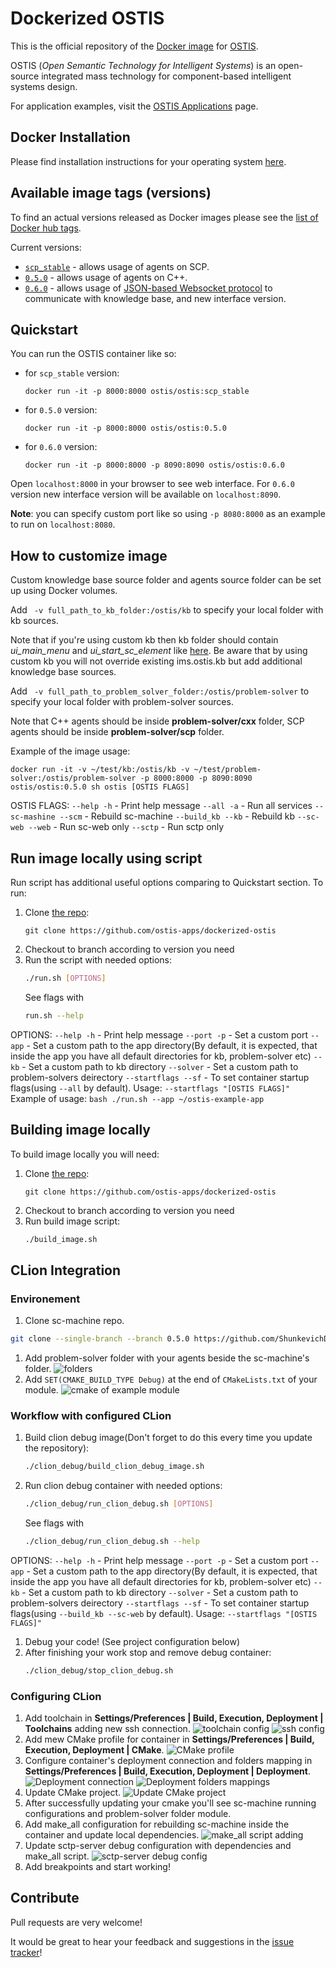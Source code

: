 # Dockerized OSTIS

This is the official repository of the [Docker image](https://hub.docker.com/r/ostis/ostis) for [OSTIS](http://ims.ostis.net).

OSTIS (*Open Semantic Technology for Intelligent Systems*) is an open-source integrated mass technology for component-based intelligent systems design.

For application examples, visit the [OSTIS Applications](https://github.com/ostis-apps/) page.

## Docker Installation

Please find installation instructions for your operating system [here](https://docs.docker.com/install).

## Available image tags (versions)

To find an actual versions released as Docker images please see the [list of Docker hub tags](https://hub.docker.com/r/ostis/ostis/tags/).

Current versions:
* [`scp_stable`](https://github.com/ostis-apps/ostis-example-app/tree/scp_stable) - allows usage of agents on SCP.
* [`0.5.0`](https://github.com/ostis-apps/ostis-example-app/tree/0.5.0) - allows usage of agents on C++.
* [`0.6.0`](https://github.com/ostis-apps/ostis-example-app/tree/0.6.0) -  allows usage of [JSON-based Websocket protocol](http://ostis-dev.github.io/sc-machine/http/websocket/) to communicate with knowledge base, and new interface version.

## Quickstart
You can run the OSTIS container like so:
* for `scp_stable` version:
    ```
    docker run -it -p 8000:8000 ostis/ostis:scp_stable
    ```
* for `0.5.0` version:
    ```
    docker run -it -p 8000:8000 ostis/ostis:0.5.0
    ```
* for `0.6.0` version:
    ```
    docker run -it -p 8000:8000 -p 8090:8090 ostis/ostis:0.6.0
    ```
Open `localhost:8000` in your browser to see web interface. For `0.6.0` version new interface version will be available on `localhost:8090`.

**Note**: you can specify custom port like so using `-p 8080:8000` as an example to run on `localhost:8080`.

## How to customize image

Custom knowledge base source folder and agents source folder can be set up using Docker volumes.

Add ``` -v full_path_to_kb_folder:/ostis/kb``` to specify your local folder with kb sources. 

Note that if you're using custom kb then kb folder should contain *ui_main_menu* and *ui_start_sc_element* like [here](https://github.com/ostis-apps/dockerized-ostis/tree/v0.5.0/kb). 
Be aware that by using custom kb you will not override existing ims.ostis.kb but add additional knowledge base sources.

Add ``` -v full_path_to_problem_solver_folder:/ostis/problem-solver``` to specify your local folder with problem-solver sources. 

Note that C++ agents should be inside **problem-solver/cxx** folder, SCP agents should be inside **problem-solver/scp** folder.

Example of the image usage:
```
docker run -it -v ~/test/kb:/ostis/kb -v ~/test/problem-solver:/ostis/problem-solver -p 8000:8000 -p 8090:8090 ostis/ostis:0.5.0 sh ostis [OSTIS FLAGS]
```
OSTIS FLAGS:
  `--help -h` - Print help message
  `--all -a` - Run all services
  `--sc-mashine --scm` - Rebuild sc-machine
  `--build_kb --kb` - Rebuild kb
  `--sc-web --web` - Run sc-web only
  `--sctp` - Run sctp only


## Run image locally using script

Run script has additional useful options comparing to Quickstart section. To run:
1. Clone [the repo](https://github.com/ostis-apps/dockerized-ostis):
    ```
    git clone https://github.com/ostis-apps/dockerized-ostis
    ```
1. Checkout to branch according to version you need
1. Run the script with needed options:
    ```bash
    ./run.sh [OPTIONS]
    ```
    See flags with
    ```bash
    run.sh --help
    ```
OPTIONS:
    `--help -h` - Print help message
    `--port -p` - Set a custom port
    `--app` - Set a custom path to the app directory(By default, it is expected, that inside the app you have all default directories for kb, problem-solver etc)
    `--kb` - Set a custom path to kb directory
    `--solver` - Set a custom path to problem-solvers deirectory
    `--startflags --sf` - To set container startup flags(using `--all` by default). Usage: `--startflags "[OSTIS FLAGS]"`
    Example of usage:
    ```bash
    ./run.sh --app ~/ostis-example-app
    ```

## Building image locally

To build image locally you will need:
1. Clone [the repo](https://github.com/ostis-apps/dockerized-ostis):
    ```
    git clone https://github.com/ostis-apps/dockerized-ostis
    ```
1. Checkout to branch according to version you need
1. Run build image script:
    ```bash
    ./build_image.sh
    ```

## CLion Integration

### Environement
1. Clone sc-machine repo.
```bash
git clone --single-branch --branch 0.5.0 https://github.com/ShunkevichDV/sc-machine.git
```
1. Add problem-solver folder with your agents beside the sc-machine's folder.
![folders](./img/clion/folders.png) 
1. Add `SET(CMAKE_BUILD_TYPE Debug)` at the end of `CMakeLists.txt` of your module.
![cmake of example module](./img/clion/cmake_file.png) 

### Workflow with configured CLion
1. Build clion debug image(Don't forget to do this every time you update the repository):
    ```bash
    ./clion_debug/build_clion_debug_image.sh
    ```
1. Run clion debug container with needed options:
    ```bash
    ./clion_debug/run_clion_debug.sh [OPTIONS]
    ```
    See flags with
    ```bash
    ./clion_debug/run_clion_debug.sh --help
    ```
OPTIONS:
    `--help -h` - Print help message
    `--port -p` - Set a custom port
    `--app` - Set a custom path to the app directory(By default, it is expected, that inside the app you have all default directories for kb, problem-solver etc)
    `--kb` - Set a custom path to kb directory
    `--solver` - Set a custom path to problem-solvers deirectory
    `--startflags --sf` - To set container startup flags(using `--build_kb --sc-web` by default). Usage: `--startflags "[OSTIS FLAGS]"`  
1. Debug your code! (See project configuration below)
1. After finishing your work stop and remove debug container:
    ```bash
    ./clion_debug/stop_clion_debug.sh
    ```

### Configuring CLion
1. Add toolchain in __Settings/Preferences | Build, Execution, Deployment | Toolchains__ adding new ssh connection.
![toolchain config](./img/clion/toolchains.png) 
![ssh config](./img/clion/ssh_config.png)
1. Add mew CMake profile for container in __Settings/Preferences | Build, Execution, Deployment | CMake__.
![CMake profile](./img/clion/cmake.png)
1. Configure container's deployment connection and folders mapping in __Settings/Preferences | Build, Execution, Deployment | Deployment__.
![Deployment connection](./img/clion/deployment_connection.png)
![Deployment folders mappings](./img/clion/deployment_mappings.png)
1. Update CMake project.
![Update CMake project](./img/clion/cmake_reload.png)
1. After successfully updating your cmake you'll see sc-machine running configurations and problem-solver folder module.
1. Add make_all configuration for rebuilding sc-machine inside the container and update local dependencies.
![make_all script adding](./img/clion/make_all.png)
1. Update sctp-server debug configuration with dependencies and make_all script.
![sctp-server debug config](./img/clion/sctp_config.png)
1. Add breakpoints and start working!

## Contribute

Pull requests are very welcome!

It would be great to hear your feedback and suggestions in the [issue tracker](https://github.com/ostis-apps/dockerized-ostis/issues)!
